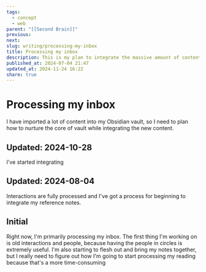 ```yaml
---
tags:
  - concept
  - web
parent: "[[Second Brain]]"
previous:
next:
slug: writing/processing-my-inbox
title: Processing my inbox
description: This is my plan to integrate the massive amount of content I have imported.
published_at: 2024-07-04 21:47
updated_at: 2024-11-24 16:22
share: true
---
```


# Processing my inbox

I have imported a lot of content into my Obsidian vault, so I need to plan how to nurture the core of vault while integrating the new content.

## Updated: 2024-10-28

I've started integrating

## Updated: 2024-08-04

Interactions are fully processed and I've got a process for beginning to integrate my reference notes.

## Initial

Right now, I'm primarily processing my inbox. The first thing I'm working on is old interactions and people, because having the people in circles is extremely useful. I'm also starting to flesh out and bring my notes together, but I really need to figure out how I'm going to start processing my reading because that's a more time-consuming
